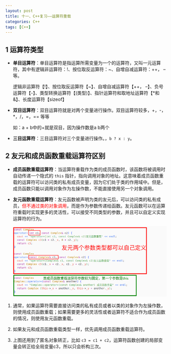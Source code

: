 ```yaml
---
layout: post
title: 十一、C++复习——运算符重载
categories: C++
tags: [C++]
---
```


## 1 运算符类型

- **单目运算符**：单目运算符是指运算所需变量为一个的运算符，又叫一元运算符，其中有逻辑非运算符：!、按位取反运算符：~、自增自减运算符：++， –等。

  逻辑非运算符【!】、按位取反运算符【~】、自增自减运算符【++， –】、负号运算符【-】、类型转换运算符【(类型)】、指针运算符和取地址运算符【*和&】、长度运算符【sizeof】

- **双目运算符**：双目运算符就是对两个变量进行操作。双目运算符较多，+，-，*，/，=，== 等等
  
  如：a + b中的+就是双目，因为操作数是a b两个

- **三目运算符**：三目运算符对三个变量进行操作。，`b ? x : y`。

## 2 友元和成员函数重载运算符区别

- **成员函数重载运算符**：当运算符重载作为类的成员函数时，该函数将被调用时自动传递一个隐式的 `this` 指针，指向调用对象的地址。这意味着成员函数重载的运算符可以访问类的私有成员变量，因为它们处于类的作用域中。但是，成员函数只能以调用对象作为左操作数，不能直接使用另一个对象调用。

-  **友元函数重载运算符**：友元函数被声明为类的友元后，可以访问类的私有成员，<font color="red">但不通过类的对象调用</font>，而是作为参数传递给函数。友元函数可以在运算符重载时实现更多的灵活性，可以接受不同类型的参数，并且可以自定义实现运算符的行为。

    ![alt text](/assets/CPlusPlus/11_operator_overloading/image/image.png)

1. 通常，如果运算符需要直接访问类的私有成员或者以类的对象作为左操作数，则使用成员函数重载；如果需要更多的灵活性或者运算符不适合作为成员函数的情况，则使用友元函数重载。

2. 如果友元和成员函数重载类型一样，优先调用成员函数重载运算符。

3. 上图还用到了匿名对象转正，比如 `c3 = c1 + c2`，运算符函数创建的局部变量会转正给全局变量c3，所以只会析构三次。
